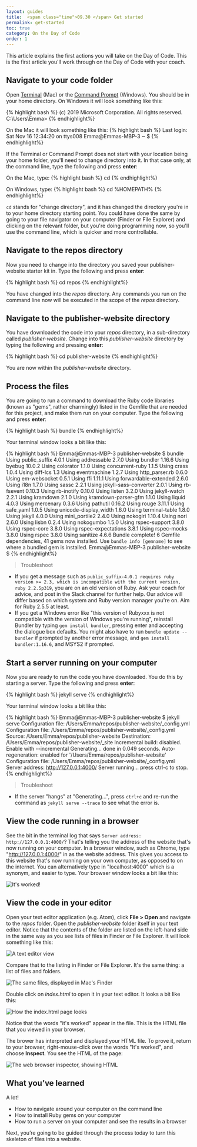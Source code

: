 ```yaml
---
layout: guides
title:  <span class="time">09.30 </span> Get started
permalink: get-started
toc: true
category: On the Day of Code
order: 1
---
```


<p class="content__abstract">
  This article explains the first actions you will take on the Day of Code. This is the first article you'll work through on the Day of Code with your coach.
</p>

## Navigate to your code folder

Open [Terminal](glossary#terminal) (Mac) or the [Command Prompt](glossary#command-prompt) (Windows). You should be in your home directory. On Windows it will look something like this:

{% highlight bash %}
  (c) 2019 Microsoft Corporation. All rights reserved.
  C:\Users\Emma>
{% endhighlight%}

On the Mac it will look something like this:
{% highlight bash %}
  Last login: Sat Nov 16 12:34:20 on ttys008
  Emma@Emmas-MBP-3 ~ $
{% endhighlight%}

If the Terminal or Command Prompt does not start with your location being your home folder, you'll need to change directory into it. In that case only, at the command line, type the following and press **enter**:

On the Mac, type:
{% highlight bash %}
  cd
{% endhighlight%}

On Windows, type:
{% highlight bash %}
  cd %HOMEPATH%
{% endhighlight%}

`cd` stands for "change directory", and it has changed the directory you're in to your home directory starting point. You could have done the same by going to your file navigator on your computer (Finder or File Explorer) and clicking on the relevant folder, but you're doing programming now, so you'll use the command line, which is quicker and more controllable.


## Navigate to the repos directory

Now you need to change into the directory you saved your publisher-website starter kit in. Type the following and press **enter**:

{% highlight bash %}
  cd repos
{% endhighlight%}

You have changed into the _repos_ directory. Any commands you run on the command line now will be executed in the scope of the _repos_ directory.

## Navigate to the publisher-website directory

You have downloaded the code into your _repos_ directory, in a sub-directory called _publisher-website_. Change into this _publisher-website_ directory by typing the following and pressing **enter**:

{% highlight bash %}
  cd publisher-website
{% endhighlight%}

You are now within the _publisher-website_ directory.

## Process the files

You are going to run a command to download the Ruby code libraries (known as "gems", rather charmingly) listed in the Gemfile that are needed for this project, and make them run on your computer. Type the following and press **enter**:

{% highlight bash %}
  bundle
{% endhighlight%}

Your terminal window looks a bit like this:

{% highlight bash %}
  Emma@Emmas-MBP-3 publisher-website $ bundle
  Using public_suffix 4.0.1
  Using addressable 2.7.0
  Using bundler 1.16.6
  Using byebug 10.0.2
  Using colorator 1.1.0
  Using concurrent-ruby 1.1.5
  Using crass 1.0.4
  Using diff-lcs 1.3
  Using eventmachine 1.2.7
  Using http_parser.rb 0.6.0
  Using em-websocket 0.5.1
  Using ffi 1.11.1
  Using forwardable-extended 2.6.0
  Using i18n 1.7.0
  Using sassc 2.2.1
  Using jekyll-sass-converter 2.0.1
  Using rb-fsevent 0.10.3
  Using rb-inotify 0.10.0
  Using listen 3.2.0
  Using jekyll-watch 2.2.1
  Using kramdown 2.1.0
  Using kramdown-parser-gfm 1.1.0
  Using liquid 4.0.3
  Using mercenary 0.3.6
  Using pathutil 0.16.2
  Using rouge 3.11.1
  Using safe_yaml 1.0.5
  Using unicode-display_width 1.6.0
  Using terminal-table 1.8.0
  Using jekyll 4.0.0
  Using mini_portile2 2.4.0
  Using nokogiri 1.10.4
  Using nori 2.6.0
  Using lisbn 0.2.4
  Using nokogumbo 1.5.0
  Using rspec-support 3.8.0
  Using rspec-core 3.8.0
  Using rspec-expectations 3.8.1
  Using rspec-mocks 3.8.0
  Using rspec 3.8.0
  Using sanitize 4.6.6
  Bundle complete! 6 Gemfile dependencies, 41 gems now installed.
  Use `bundle info [gemname]` to see where a bundled gem is installed.
  Emma@Emmas-MBP-3 publisher-website $
{% endhighlight%}

> <span class="content__learn-more">Troubleshoot<span>
* If you get a message such as `public_suffix-4.0.1 requires ruby version >= 2.3, which is incompatible with the current version, ruby 2.2.5p319`, you are on an old version of Ruby. Ask your coach for advice, and post in the Slack channel for further help. Our advice will differ based on which system and Ruby version manager you're on. Aim for Ruby 2.5.5 at least.
* If you get a Windows error like "this version of Rubyxxx is not compatible with the version of Windows you're running", reinstall Bundler by typing `gem install bundler`, pressing enter and accepting the dialogue box defaults. You might also have to run `bundle update --bundler` if prompted by another error message, and `gem install bundler:1.16.6`, and MSYS2 if prompted.

## Start a server running on your computer

Now you are ready to run the code you have downloaded. You do this by starting a server.  Type the following and press **enter**:

{% highlight bash %}
  jekyll serve
{% endhighlight%}

Your terminal window looks a bit like this:

{% highlight bash %}
  Emma@Emmas-MBP-3 publisher-website $ jekyll serve
  Configuration file: /Users/Emma/repos/publisher-website/_config.yml
  Configuration file: /Users/Emma/repos/publisher-website/_config.yml
              Source: /Users/Emma/repos/publisher-website
        Destination: /Users/Emma/repos/publisher-website/_site
  Incremental build: disabled. Enable with --incremental
        Generating... done in 0.049 seconds.
  Auto-regeneration: enabled for '/Users/Emma/repos/publisher-website'
  Configuration file: /Users/Emma/repos/publisher-website/_config.yml
      Server address: http://127.0.0.1:4000/
    Server running... press ctrl-c to stop.
{% endhighlight%}

> <span class="content__learn-more">Troubleshoot<span>
* If the server "hangs" at "Generating...", press `ctrl+c` and re-run the command as `jekyll serve --trace` to see what the error is.

## View the code running in a browser

See the bit in the terminal log that says `Server address: http://127.0.0.1:4000/`? That's telling you the address of the website that's now running on your computer. In a browser window, such as Chrome, type "http://127.0.0.1:4000/" in as the website address. This gives you access to this website that's now running on your own computer, as opposed to on the internet. You can alternatively type in "localhost:4000" which is a synonym, and easier to type. Your browser window looks a bit like this:

![It's worked!](assets/images/its-worked.png)

## View the code in your editor

Open your text editor application (e.g. Atom), click **File > Open** and navigate to the _repos_ folder. Open the _publisher-website_ folder itself in your text editor. Notice that the contents of the folder are listed on the left-hand side in the same way as you see lists of files in Finder or File Explorer. It will look something like this:

![A text editor view](/assets/images/editor.png)

Compare that to the listing in Finder or File Explorer. It's the same thing: a list of files and folders.

![The same files, displayed in Mac's Finder](/assets/images/finder.png)

Double click on _index.html_ to open it in your text editor. It looks a bit like this:

![How the index.html page looks](/assets/images/index.png)

Notice that the words "it's worked" appear in the file. This is the HTML file that you viewed in your browser.

The brower has interpreted and displayed your HTML file. To prove it, return to your browser, right-mouse-click over the words "It's worked", and choose **Inspect**. You see the HTML of the page:

![The web browser inspector, showing HTML](/assets/images/inspector.png)

## What you’ve learned

A lot!

* How to navigate around your computer on the command line
* How to install Ruby gems on your computer
* How to run a server on your computer and see the results in a browser

Next, you’re going to be guided through the process today to turn this skeleton of files into a website.
